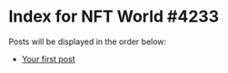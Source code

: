 # Index for NFT World #4233
Posts will be displayed in the order below:

- [Your first post](./001-first.md)


